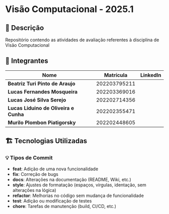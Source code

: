 # Visão Computacional - 2025.1

## 📌 Descrição  
Repositório contendo as atividades de avaliação referentes à disciplina de Visão Computacional

## 👥 Integrantes  

| Nome | Matrícula | LinkedIn |
|------|-----------|----------|
| **Beatriz Turi Pinto de Araujo** | 202203795211 |
| **Lucas Fernandes Mosqueira** | 202203369016 |
| **Lucas José Silva Serejo** | 202202714356 |
| **Lucas Liduino de Oliveira e Cunha** | 202202355471 |
| **Murilo Plombon Piatigorsky** | 202202448605 |

## 🏗️ Tecnologias Utilizadas  


### 💡 Tipos de Commit

- **feat**: Adição de uma nova funcionalidade
- **fix**: Correção de bugs
- **docs**: Alterações na documentação (README, Wiki, etc.)
- **style**: Ajustes de formatação (espaços, vírgulas, identação, sem alterações na lógica)
- **refactor**: Melhorias no código sem mudança de funcionalidade
- **test**: Adição ou modificação de testes
- **chore**: Tarefas de manutenção (build, CI/CD, etc.)